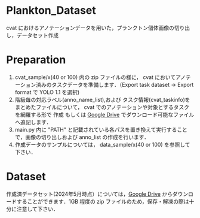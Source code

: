# Plankton_Dataset
cvat におけるアノテーションデータを用いた，プランクトン個体画像の切り出し，データセット作成

# Preparation
1. cvat_sample/x(40 or 100) 内の zip ファイルの様に， cvat においてアノテーション済みのタスクデータを準備します．（Export task dataset → Export format で YOLO 1.1 を選択)
2. 階級毎の対応ラベル(anno_name_list),および タスク情報(cvat_taskinfo)をまとめたファイルについて， cvat でのアノテーションや対象とするタスクを網羅する形で 作成 もしくは [Google Drive](https://drive.google.com/drive/folders/16x4IDIFmGJeLQr1QsCbYQzQU1KGDpJyC?usp=drive_link) でダウンロード可能なファイルへ追記します．
3. main.py 内に "PATH" と記載されている各パスを置き換えて実行することで，画像の切り出しおよび anno_list の作成を行います．
4. 作成データのサンプルについては， data_sample/x(40 or 100) を参照して下さい．


# Dataset
作成済データセット(2024年5月時点）については，[Google Drive](https://drive.google.com/file/d/1TwUBXE53sRFZWj4x_WmtM_i-XKtXpqWC/view?usp=drive_link) からダウンロードすることができます．1GB 程度の zip ファイルのため，保存・解凍の際は十分に注意して下さい．

